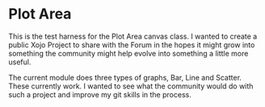 # Plot Area
This is the test harness for the Plot Area canvas class.
I wanted to create a public Xojo Project to share with the Forum in the hopes it might grow into something
the community might help evolve into something a little more useful.

The current module does three types of graphs,  Bar, Line and Scatter.
These currently work.
I wanted to see what the community would do with such a project and improve my git skills in the process.
